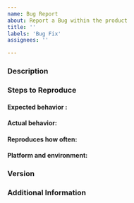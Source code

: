 ```yaml
---
name: Bug Report
about: Report a Bug within the product
title: ''
labels: 'Bug Fix'
assignees: ''

---
```


<!--

Have you read DDF's Code of Conduct? By filing an Issue, you are
expected to comply with it, including treating everyone with respect:
https://github.com/codice/ddf/blob/master/.github/CODE_OF_CONDUCT.md

Do you want to ask a question? Are you looking for support? The DDF
Developers group - https://groups.google.com/forum/#!forum/ddf-developers
is the best place for getting support.

-->

### Description
<!-- 
Description of the issue
Are there any known workarounds?
Severity of the bug (minor, major, critical)?
-->

### Steps to Reproduce
<!--
1. [First Step]
2. [Second Step]
3. [and so on...]
-->

#### Expected behavior :
<!-- What you expect to happen -->

#### Actual behavior:
<!-- What actually happens -->

#### Reproduces how often:
<!-- What percentage of the time does it reproduce? -->

#### Platform and environment:
<!-- OS, Java version, browser, etc, as applicable -->

### Version
<!-- Application version(s) -->

### Additional Information
<!-- Any additional information, configuration or data that might be necessary
to reproduce the issue. -->
